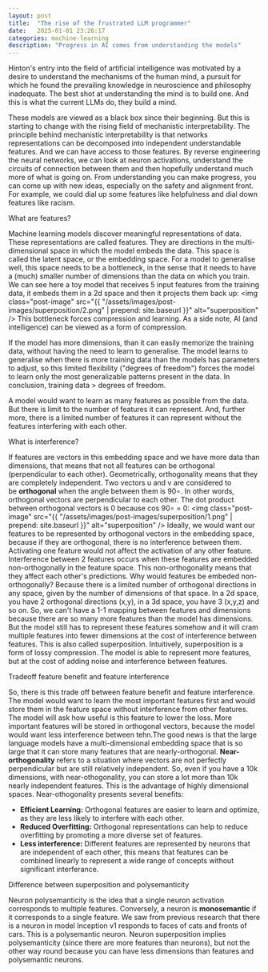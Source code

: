 ```yaml
---
layout: post 
title:  "The rise of the frustrated LLM programmer"
date:   2025-01-01 23:26:17 
categories: machine-learning 
description: "Progress in AI comes from understanding the models"
---
```

Hinton's entry into the field of artificial intelligence was motivated by a desire to understand the mechanisms of the human mind, a pursuit for which he found the prevailing knowledge in neuroscience and philosophy inadequate.
The best shot at understanding the mind is to build one. And this is what the current LLMs do, they build a mind. 

These models are viewed as a black box since their beginning. But this is starting to change with the rising field of mechanistic interpretability. 
The principle behind mechanistic interpretability is that networks representations can be decomposed into independent understandable features. And we can have access to those features. 
By reverse engineering the neural networks, we can look at neuron activations, understand the circuits of connection between them and then hopefully understand much more of what is going on. 
From understanding you can make progress, you can come up with new ideas, especially on the safety and alignment front. For example, we could dial up some features like helpfulness and dial down features like racism. 

What are features?

Machine learning models discover meaningful representations of data. These representations are called features. They are directions 
in the multi-dimensional space in which the model embeds the data. This space is called the latent space, or the embedding space. For a model
to generalise well, this space needs to be a bottleneck, in the sense that it needs to have a (much) smaller number of dimensions
than the data on which you train.
We can see here a toy model that receives 5 input features from the training data, it embeds them in a 2d space and then it projects them back up:
<img class="post-image" src="{{ "/assets/images/post-images/superposition/2.png" | prepend: site.baseurl }}" alt="superposition" />
This bottleneck forces compression and learning. As a side note, AI (and intelligence) can be viewed as a form of compression.  

If the model has more dimensions, than it can easily memorize the training data, without having the need
to learn to generalise. The model learns to generalise when there is more training data than the models has parameters to adjust, so this
limited flexibility ("degrees of freedom") forces the model to learn only the most generalizable patterns present in the data. In conclusion, training data > degrees of freedom.

A model would want to learn as many features as possible from the data. But there is limit to the number of features it can represent. And,
further more, there is a limited number of features it can represent without the features interfering with each other. 


What is interference?

If features are vectors in this embedding space and we have more data than dimensions, that means that not all features can be orthogonal (perpendicular to each other).
Geometrically, orthogonality means that they are completely independent. 
Two vectors u and v are considered to be **orthogonal** when the angle between them is 90∘. In other words, orthogonal vectors are perpendicular to each other.
The dot product between orthogonal vectors is 0 because cos 90∘ = 0:
<img class="post-image" src="{{ "/assets/images/post-images/superposition/1.png" | prepend: site.baseurl }}" alt="superposition" />
Ideally, we would want our features to be represented by orthogonal vectors in the embedding space, because if they are orthogonal,
there is no interference between them. Activating one feature would not affect the activation of any other feature. 
Interference between 2 features occurs when these features are  embedded non-orthogonally in the feature space. This non-orthogonality 
means that they affect each other's predictions. Why would features be embeded non-orthogonally? Because there is a limited number of 
orthogonal directions in any space, given by the number of dimensions of that space. In a 2d space, you have 2 orthogonal directions (x,y), 
in a 3d space, you have 3 (x,y,z) and so on. So, we can't have a 1-1 mapping between features and dimensions because there are so many more features 
than the model has dimensions.  But the model still has to represent these features somehow and it will cram multiple features into fewer dimensions at
the cost of interference between features. This is also called superposition. Intuitively, superposition is a form of lossy compression. The model is able to represent more features, but at the cost of adding noise and interference between features.

Tradeoff feature benefit and feature interference

So, there is this trade off between feature benefit and feature interference. The model would want to learn the most important features
first and would store them in the feature space without interference from other features. The model will ask how useful is this feature to lower the loss. 
More important features will be stored in orthogonal vectors, because the model would want less interference between tehn.The good news is that the large language models have a multi-dimensional
embedding space that is so large that it can store many  features that are nearly-orthogonal. **Near-orthogonality** refers to a situation where vectors are not
perfectly perpendicular but are still relatively independent. So, even if you have a 10k dimensions, with near-othogonality, you can 
store a lot more than 10k nearly independent features. This is the advantage of highly dimensional spaces. Near-othogonality presents several benefits:
- **Efficient Learning:** Orthogonal features are easier to learn and optimize, as they are less likely to interfere with each other.
- **Reduced Overfitting:** Orthogonal representations can help to reduce overfitting by promoting a more diverse set of features.
- **Less interference:** Different features are represented by neurons that are independent of each other, this means that features can be combined linearly to represent a wide range of concepts without significant interferance.

Difference between superposition and polysemanticity

Neuron polysemanticity is the idea that a single neuron activation corresponds to multiple features. Conversely, a neuron is **monosemantic** if it corresponds to a single feature.
We saw from previous research that there is a neuron in model Inception v1  responds to faces of cats and fronts of cars. This is a polysemantic neuron. Neuron superposition implies polysemanticity 
(since there are more features than neurons), but not the other way round because you can have less dimensions than features and polysemantic neurons.   





